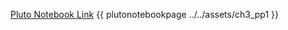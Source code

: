 
[Pluto Notebook Link](https://github.com/stefanbringuier/QuantumComputingProblemsSolutions/tree/main/notebooks/ch3/ch3_pp1.jl)
{{ plutonotebookpage ../../assets/ch3_pp1 }}

